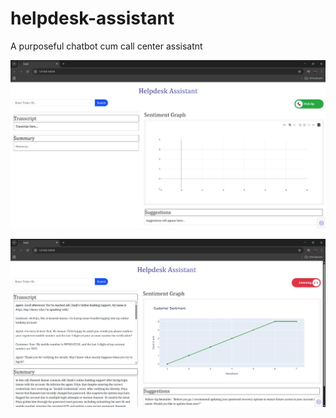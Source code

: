 # helpdesk-assistant
A purposeful chatbot cum call center assisatnt

![Default Landing PAge](image-2.png)

![During Conversation](image-3.png)